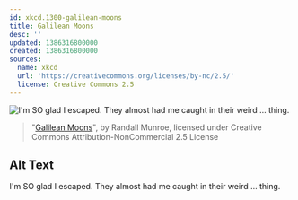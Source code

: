 ```yaml
---
id: xkcd.1300-galilean-moons
title: Galilean Moons
desc: ''
updated: 1386316800000
created: 1386316800000
sources:
  name: xkcd
  url: 'https://creativecommons.org/licenses/by-nc/2.5/'
  license: Creative Commons 2.5
---
```

![I'm SO glad I escaped. They almost had me caught in their weird ... thing.](https://imgs.xkcd.com/comics/galilean_moons.png)
> "[Galilean Moons](https://xkcd.com/1300/)", by Randall Munroe, licensed under Creative Commons Attribution-NonCommercial 2.5 License

## Alt Text
I'm SO glad I escaped. They almost had me caught in their weird ... thing.
